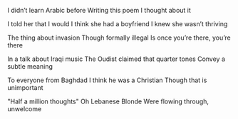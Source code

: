 I didn’t learn Arabic before 
Writing this poem
I thought about it

I told her that I would
I think she had a boyfriend
I knew she wasn’t thriving

The thing about invasion
Though formally illegal
Is once you’re there, you’re there

In a talk about Iraqi music
The Oudist claimed that quarter tones
Convey a subtle meaning

To everyone from Baghdad
I think he was a Christian
Though that is unimportant

"Half a million thoughts"
Oh Lebanese Blonde
Were flowing through, unwelcome

